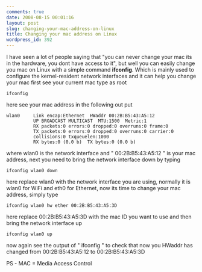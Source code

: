 ```yaml
---
comments: true
date: 2008-08-15 00:01:16
layout: post
slug: changing-your-mac-address-on-linux
title: Changing your mac address on Linux
wordpress_id: 392
---
```


I have seen a lot of people saying that "you can never change your mac its in the hardware, you dont have access to it", but well you can easily change you mac on Linux with a simple command **ifconfig**. Which is mainly used to configure  the kernel-resident network interfaces and it can help you change your mac first see your current mac type as root

    ifconfig

here see your mac address in the following out put

    wlan0     Link encap:Ethernet  HWaddr 00:2B:B5:43:A5:12
              UP BROADCAST MULTICAST  MTU:1500  Metric:1
              RX packets:0 errors:0 dropped:0 overruns:0 frame:0
              TX packets:0 errors:0 dropped:0 overruns:0 carrier:0
              collisions:0 txqueuelen:1000
              RX bytes:0 (0.0 b)  TX bytes:0 (0.0 b)

where wlan0 is the network interface and " 00:2B:B5:43:A5:12 " is your mac address, next you need to bring the network interface down by typing

    ifconfig wlan0 down

here replace wlan0 with the network interface you are using, normally it is wlan0 for WiFi and eth0 for Ethernet, now its time to change your mac address, simply type

    ifconfig wlan0 hw ether 00:2B:B5:43:A5:3D

here replace 00:2B:B5:43:A5:3D with the mac ID you want to use and then bring the network interface up

    ifconfig wlan0 up

now again see the output of " ifconfig " to check that now you HWaddr has changed from 00:2B:B5:43:A5:12 to 00:2B:B5:43:A5:3D

PS - MAC = Media Access Control
